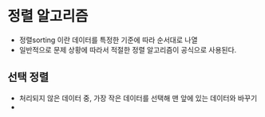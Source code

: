 # 정렬 알고리즘
- 정렬sorting 이란 데이터를 특정한 기준에 따라 순서대로 나열
- 일반적으로 문제 상황에 따라서 적절한 정렬 알고리즘이 공식으로 사용된다.

## 선택 정렬
- 처리되지 않은 데이터 중, 가장 작은 데이터를 선택해 맨 앞에 있는 데이터와 바꾸기
- 